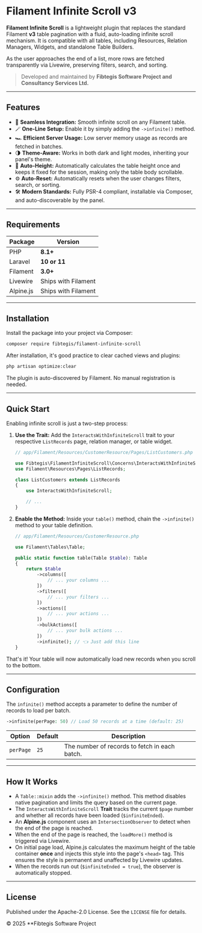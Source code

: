 # Filament Infinite Scroll v3

**Filament Infinite Scroll** is a lightweight plugin that replaces the standard Filament **v3** table pagination with a fluid, auto-loading infinite scroll mechanism. It is compatible with all tables, including Resources, Relation Managers, Widgets, and standalone Table Builders.

As the user approaches the end of a list, more rows are fetched transparently via Livewire, preserving filters, search, and sorting.

> Developed and maintained by **Fibtegis Software Project and Consultancy Services Ltd.**

---

## Features

*   🔄 **Seamless Integration:** Smooth infinite scroll on any Filament table.
*   🪄 **One-Line Setup:** Enable it by simply adding the `->infinite()` method.
*   🏎️ **Efficient Server Usage:** Low server memory usage as records are fetched in batches.
*   🌗 **Theme-Aware:** Works in both dark and light modes, inheriting your panel's theme.
*   📏 **Auto-Height:** Automatically calculates the table height once and keeps it fixed for the session, making only the table body scrollable.
*   ⚙️ **Auto-Reset:** Automatically resets when the user changes filters, search, or sorting.
*   🛠️ **Modern Standards:** Fully PSR-4 compliant, installable via Composer, and auto-discoverable by the panel.

---

## Requirements

| Package     | Version        |
|-------------|----------------|
| PHP         | **8.1+**       |
| Laravel     | **10 or 11**   |
| Filament    | **3.0+**       |
| Livewire    | Ships with Filament |
| Alpine.js   | Ships with Filament |

---

## Installation

Install the package into your project via Composer:

```bash
composer require fibtegis/filament-infinite-scroll
```

After installation, it's good practice to clear cached views and plugins:

```bash
php artisan optimize:clear
```

The plugin is auto-discovered by Filament. No manual registration is needed.

---

## Quick Start

Enabling infinite scroll is just a two-step process:

1.  **Use the Trait:**
    Add the `InteractsWithInfiniteScroll` trait to your respective `ListRecords` page, relation manager, or table widget.

    ```php
    // app/Filament/Resources/CustomerResource/Pages/ListCustomers.php

    use Fibtegis\FilamentInfiniteScroll\Concerns\InteractsWithInfiniteScroll;
    use Filament\Resources\Pages\ListRecords;

    class ListCustomers extends ListRecords
    {
        use InteractsWithInfiniteScroll;

        // ...
    }
    ```

2.  **Enable the Method:**
    Inside your `table()` method, chain the `->infinite()` method to your table definition.

    ```php
    // app/Filament/Resources/CustomerResource.php

    use Filament\Tables\Table;

    public static function table(Table $table): Table
    {
        return $table
            ->columns([
                // ... your columns ...
            ])
            ->filters([
                // ... your filters ...
            ])
            ->actions([
                // ... your actions ...
            ])
            ->bulkActions([
                // ... your bulk actions ...
            ])
            ->infinite(); // 👈 Just add this line
    }
    ```

That's it! Your table will now automatically load new records when you scroll to the bottom.

---

## Configuration

The `infinite()` method accepts a parameter to define the number of records to load per batch.

```php
->infinite(perPage: 50) // Load 50 records at a time (default: 25)
```

| Option    | Default | Description                               |
|-----------|---------|-------------------------------------------|
| `perPage` | `25`    | The number of records to fetch in each batch. |

---

## How It Works

*   A `Table::mixin` adds the `->infinite()` method. This method disables native pagination and limits the query based on the current page.
*   The `InteractsWithInfiniteScroll` **Trait** tracks the current `$page` number and whether all records have been loaded (`$infiniteEnded`).
*   An **Alpine.js** component uses an `IntersectionObserver` to detect when the end of the page is reached.
*   When the end of the page is reached, the `loadMore()` method is triggered via Livewire.
*   On initial page load, Alpine.js calculates the maximum height of the table container **once** and injects this style into the page's `<head>` tag. This ensures the style is permanent and unaffected by Livewire updates.
*   When the records run out (`$infiniteEnded = true`), the observer is automatically stopped.

---

## License

Published under the Apache-2.0 License. See the `LICENSE` file for details.

&copy; 2025 **Fibtegis Software Project